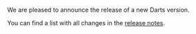 We are pleased to announce the release of a new Darts version.

You can find a list with all changes in the [release notes](https://unit8co.github.io/darts/release_notes/RELEASE_NOTES.html).
